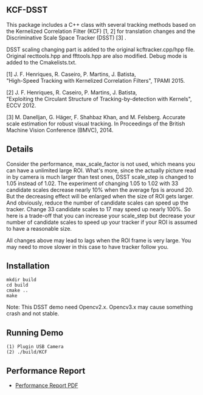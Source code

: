 ## KCF-DSST

This package includes a C++ class with several tracking methods based on the Kernelized Correlation Filter (KCF) [1, 2] for translation changes and the Discriminative Scale Space Tracker (DSST) [3] .   

DSST scaling changing part is added to the original kcftracker.cpp/hpp file. Original recttools.hpp and ffttools.hpp are also modified. Debug mode is added to the Cmakelists.txt.

[1] J. F. Henriques, R. Caseiro, P. Martins, J. Batista,   
"High-Speed Tracking with Kernelized Correlation Filters", TPAMI 2015.

[2] J. F. Henriques, R. Caseiro, P. Martins, J. Batista,   
"Exploiting the Circulant Structure of Tracking-by-detection with Kernels", ECCV 2012.

[3] M. Danelljan, G. Häger, F. Shahbaz Khan, and M. Felsberg. Accurate scale estimation for robust visual tracking. In Proceedings of the British Machine Vision Conference (BMVC), 2014.

## Details

Consider the performance, max_scale_factor is not used, which means you can have a unlimited large ROI. What's more, since the actually picture read in by camera is much larger than test ones, DSST scale_step is changed to 1.05 instead of 1.02. The experiment of changing 1.05 to 1.02 with 33 candidate scales decrease nearly 10% when the average fps is around 20. But the decreasing effect will be enlarged when the size of ROI gets larger. And obviously, reduce the number of candidate scales can speed up the tracker. Change 33 candidate scales to 17 may speed up nearly 100%. So here is a trade-off that you can increase your scale_step but decrease your number of candidate scales to speed up your tracker if your ROI is assumed to have a reasonable size.

All changes above may lead to lags when the ROI frame is very large. You may need to move slower in this case to have tracker follow you.

## Installation
```
mkdir build
cd build
cmake ..
make
```
Note: This DSST demo need Opencv2.x. Opencv3.x may cause something crash and not stable.
## Running Demo
```
(1) Plugin USB Camera
(2) ./build/KCF
```

## Performance Report
* [Performance Report PDF](performance_report.pdf)